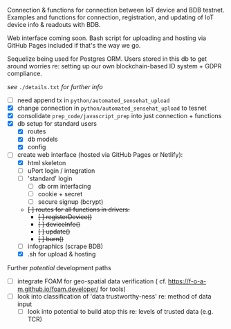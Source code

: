 Connection &amp; functions for connection between IoT device and BDB testnet.
Examples and functions for connection, registration, and updating of IoT device info & readouts with BDB.

Web interface coming soon. Bash script for uploading and hosting via GitHub Pages included if that's the way we go.

Sequelize being used for Postgres ORM. Users stored in this db to get around worries re: setting up our own blockchain-based ID system + GDPR compliance.

*see* `./details.txt` *for further info*

- [ ] need append tx in `python/automated_sensehat_upload`
- [x] change connection in `python/automated_sensehat_upload` to tesnet
- [x] consolidate `prep_code/javascript_prep` into just connection + functions
- [x] db setup for standard users
	+ [x] routes
	+ [x] db models
	+ [x] config
- [ ] create web interface (hosted via GitHub Pages or Netlify):
	+ [x] html skeleton
	+ [ ] uPort login / integration
	+ [ ] 'standard' login
		- [ ] db orm interfacing
		- [ ] cookie + secret
		- [ ] secure signup (bcrypt)
	+ ~~[ ] routes for all functions in drivers:~~
		- ~~[ ] registerDevice()~~
		- ~~[ ] deviceInfo()~~
		- ~~[ ] update()~~
		- ~~[ ] burn()~~
	+ [ ] infographics (scrape BDB)
	+ [x] .sh for upload & hosting

Further *potential* development paths
- [ ] integrate FOAM for geo-spatial data verification ( cf. https://f-o-a-m.github.io/foam.developer/ for tools)
- [ ] look into classification of 'data trustworthy-ness' re: method of data input
	+ [ ] look into potential to build atop this re: levels of trusted data (e.g. TCR)
